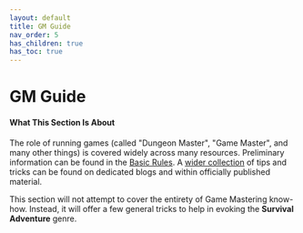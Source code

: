 ```yaml
---
layout: default
title: GM Guide
nav_order: 5
has_children: true
has_toc: true
---
```


# GM Guide

#### What This Section Is About

The role of running games (called "Dungeon Master", "Game Master", and many other things) is covered widely across many resources. Preliminary information can be found in the [Basic Rules](../more/DnD_BasicRules_2018.pdf). A [wider collection](recommended_reading) of tips and tricks can be found on dedicated blogs and within officially published material.

This section will not attempt to cover the entirety of Game Mastering know-how. Instead, it will offer a few general tricks to help in evoking the **Survival Adventure** genre.
